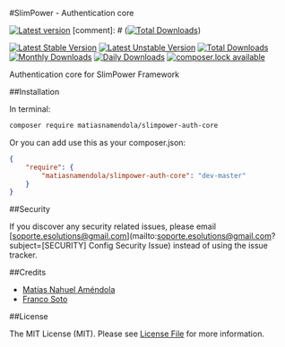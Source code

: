 #SlimPower - Authentication core

[![Latest version][ico-version]][link-packagist]
[comment]: # ([![Total Downloads][ico-downloads]][link-downloads])

[![Latest Stable Version](https://poser.pugx.org/matiasnamendola/slimpower-auth-core/version?format=flat-square)](https://packagist.org/packages/matiasnamendola/slimpower-auth-core) 
[![Latest Unstable Version](https://poser.pugx.org/matiasnamendola/slimpower-auth-core/v/unstable?format=flat-square)](//packagist.org/packages/matiasnamendola/slimpower-auth-core) 
[![Total Downloads](https://poser.pugx.org/matiasnamendola/slimpower-auth-core/downloads?format=flat-square)](https://packagist.org/packages/matiasnamendola/slimpower-auth-core) 
[![Monthly Downloads](https://poser.pugx.org/matiasnamendola/slimpower-auth-core/d/monthly?format=flat-square)](https://packagist.org/packages/matiasnamendola/slimpower-auth-core)
[![Daily Downloads](https://poser.pugx.org/matiasnamendola/slimpower-auth-core/d/daily?format=flat-square)](https://packagist.org/packages/matiasnamendola/slimpower-auth-core)
[![composer.lock available](https://poser.pugx.org/matiasnamendola/slimpower-auth-core/composerlock?format=flat-square)](https://packagist.org/packages/matiasnamendola/slimpower-auth-core)

Authentication core for SlimPower Framework

##Installation

In terminal:

```sh
composer require matiasnamendola/slimpower-auth-core
```

Or you can add use this as your composer.json:

```json
{
    "require": {
        "matiasnamendola/slimpower-auth-core": "dev-master"
    }
}
```

##Security

If you discover any security related issues, please email [soporte.esolutions@gmail.com](mailto:soporte.esolutions@gmail.com?subject=[SECURITY] Config Security Issue) instead of using the issue tracker.


##Credits

- [Matías Nahuel Améndola](https://github.com/matiasnamendola)
- [Franco Soto](https://github.com/francosoto)


##License

The MIT License (MIT). Please see [License File](LICENSE.md) for more information.

[ico-version]: https://img.shields.io/packagist/v/MatiasNAmendola/slimpower-auth-core.svg?style=flat-square
[ico-downloads]: https://img.shields.io/packagist/dt/MatiasNAmendola/slimpower-auth-core.svg?style=flat-square

[link-packagist]: https://packagist.org/packages/matiasnamendola/slimpower-auth-core
[link-downloads]: https://packagist.org/packages/matiasnamendola/slimpower-auth-core
